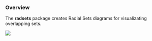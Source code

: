 
<!-- README.md is generated from README.Rmd. Please edit that file -->

### Overview

The **radsets** package creates Radial Sets diagrams for visualizating
overlapping sets.

![](README-unnamed-chunk-2-1.png)<!-- -->
